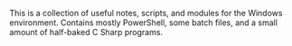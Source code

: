 This is a collection of useful notes, scripts, and modules for the Windows environment. Contains mostly PowerShell, some batch files, and a small amount of half-baked C Sharp programs.
